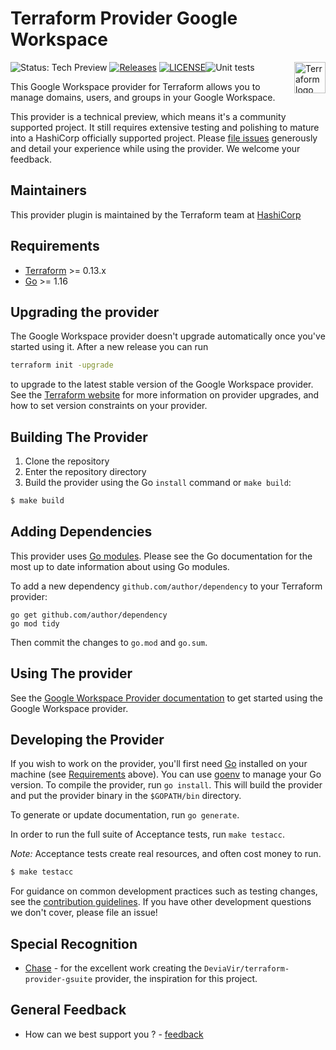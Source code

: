 # Terraform Provider Google Workspace
<a href="https://terraform.io">
    <img src="https://cdn.rawgit.com/hashicorp/terraform-website/master/content/source/assets/images/logo-hashicorp.svg" alt="Terraform logo" align="right" height="50" />
</a>

![Status: Tech Preview](https://img.shields.io/badge/status-experimental-EAAA32) [![Releases](https://img.shields.io/github/release/hashicorp/terraform-provider-googleworkspace.svg)](https://github.com/hashicorp/terraform-provider-googleworkspace/releases)
[![LICENSE](https://img.shields.io/github/license/hashicorp/terraform-provider-googleworkspace.svg)](https://github.com/hashicorp/terraform-provider-googleworkspace/blob/main/LICENSE)![Unit tests](https://github.com/hashicorp/terraform-provider-googleworkspace/workflows/Unit%20tests/badge.svg)

This Google Workspace provider for Terraform allows you to manage domains, users, and groups in your Google Workspace.

This provider is a technical preview, which means it's a community supported project. It still requires extensive testing and polishing to mature into a HashiCorp officially supported project. Please [file issues](https://github.com/hashicorp/terraform-provider-googleworkspace/issues/new/choose) generously and detail your experience while using the provider. We welcome your feedback.

## Maintainers

This provider plugin is maintained by the Terraform team at [HashiCorp](https://www.hashicorp.com/)

## Requirements

-	[Terraform](https://www.terraform.io/downloads.html) >= 0.13.x
-	[Go](https://golang.org/doc/install) >= 1.16

## Upgrading the provider

The Google Workspace provider doesn't upgrade automatically once you've started using it. After a new release you can run

```bash
terraform init -upgrade
```

to upgrade to the latest stable version of the Google Workspace provider. See the [Terraform website](https://www.terraform.io/docs/configuration/providers.html#provider-versions)
for more information on provider upgrades, and how to set version constraints on your provider.

## Building The Provider

1. Clone the repository
1. Enter the repository directory
1. Build the provider using the Go `install` command or `make build`:
```sh
$ make build
```

## Adding Dependencies

This provider uses [Go modules](https://github.com/golang/go/wiki/Modules).
Please see the Go documentation for the most up to date information about using Go modules.

To add a new dependency `github.com/author/dependency` to your Terraform provider:

```
go get github.com/author/dependency
go mod tidy
```

Then commit the changes to `go.mod` and `go.sum`.

## Using The provider

See the [Google Workspace Provider documentation](https://registry.terraform.io/providers/hashicorp/googleworkspace/latest/docs) to get started using the
Google Workspace provider.

## Developing the Provider

If you wish to work on the provider, you'll first need [Go](http://www.golang.org) installed on your machine (see [Requirements](#requirements) above).
You can use [goenv](https://github.com/syndbg/goenv) to manage your Go version.
To compile the provider, run `go install`. This will build the provider and put the provider binary in the `$GOPATH/bin` directory.

To generate or update documentation, run `go generate`.

In order to run the full suite of Acceptance tests, run `make testacc`.

*Note:* Acceptance tests create real resources, and often cost money to run.

```sh
$ make testacc
```

For guidance on common development practices such as testing changes, see the [contribution guidelines](https://github.com/hashicorp/terraform-provider-googleworkspace/blob/main/.github/CONTRIBUTING.md).
If you have other development questions we don't cover, please file an issue!

## Special Recognition

* [Chase](https://github.com/DeviaVir) - for the excellent work creating the `DeviaVir/terraform-provider-gsuite` provider, the inspiration for this project.

## General Feedback
* How can we best support you ? - [feedback](https://forms.gle/XeqgPiFTtdevcRiu8)
